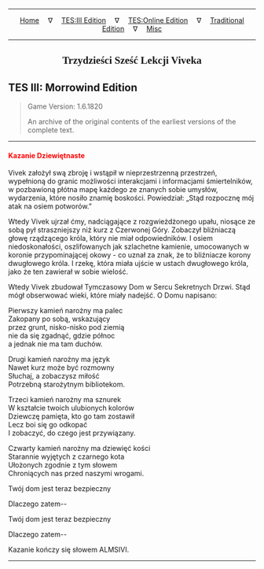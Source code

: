 
---

<!-- Jekyll Page Links -->

<center>
<a href="../../../../index.html">Home</a>
&emsp;&nabla;&emsp;
<a href="../../../index-tes3.html">TES:III Edition</a>
&emsp;&nabla;&emsp;
<a href="../../../index-teso.html">TES:Online Edition</a>
&emsp;&nabla;&emsp;
<a href="../../../index-traditional.html">Traditional Edition</a>
&emsp;&nabla;&emsp;
<a href="../../../index-misc.html">Misc</a>
</center>

<!-- Markdown Body Below: -->

---

<center>
<h2><span style="font-family:Georgia">Trzydzieści Sześć Lekcji Viveka</span></h2>
</center>

## TES III: Morrowind Edition

> Game Version: 1.6.1820
>
> An archive of the original contents of the earliest versions of the complete text.

---

#### <span style="color:red">Kazanie Dziewiętnaste</span>

Vivek założył swą zbroję i wstąpił w nieprzestrzenną przestrzeń, wypełnioną do granic możliwości interakcjami i informacjami śmiertelników, w pozbawioną płótna mapę każdego ze znanych sobie umysłów, wydarzenia, które nosiło znamię boskości. Powiedział: „Stąd rozpocznę mój atak na osiem potworów.”

Wtedy Vivek ujrzał ćmy, nadciągające z rozgwieżdżonego upału, niosące ze sobą pył straszniejszy niż kurz z Czerwonej Góry. Zobaczył bliźniaczą głowę rządzącego króla, który nie miał odpowiedników. I osiem niedoskonałości, oszlifowanych jak szlachetne kamienie, umocowanych w koronie przypominającej okowy - co uznał za znak, że to bliźniacze korony dwugłowego króla. I rzekę, która miała ujście w ustach dwugłowego króla, jako że ten zawierał w sobie wielość.

Wtedy Vivek zbudował Tymczasowy Dom w Sercu Sekretnych Drzwi. Stąd mógł obserwować wieki, które miały nadejść. O Domu napisano:

Pierwszy kamień narożny ma palec\
Zakopany po sobą, wskazujący\
przez grunt, nisko-nisko pod ziemią\
nie da się zgadnąć, gdzie północ\
a jednak nie ma tam duchów.

Drugi kamień narożny ma język\
Nawet kurz może być rozmowny\
Słuchaj, a zobaczysz miłość\
Potrzebną starożytnym bibliotekom.

Trzeci kamień narożny ma sznurek\
W kształcie twoich ulubionych kolorów\
Dziewczę pamięta, kto go tam zostawił\
Lecz boi się go odkopać\
I zobaczyć, do czego jest przywiązany.

Czwarty kamień narożny ma dziewięć kości\
Starannie wyjętych z czarnego kota\
Ułożonych zgodnie z tym słowem\
Chroniących nas przed naszymi wrogami.

Twój dom jest teraz bezpieczny

Dlaczego zatem\-\-

Twój dom jest teraz bezpieczny

Dlaczego zatem\-\-

Kazanie kończy się słowem ALMSIVI.

---
